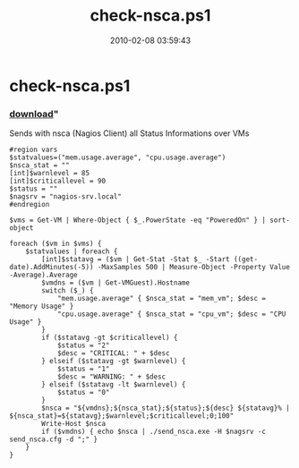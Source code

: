 ﻿---
pid:            1630
parent:         0
children:       
poster:         Patrick
title:          check-nsca.ps1
date:           2010-02-08 03:59:43
format:         posh
---

# check-nsca.ps1

### [download](1630.ps1)"

Sends with nsca (Nagios Client) all Status Informations over VMs

```posh
#region vars
$statvalues=("mem.usage.average", "cpu.usage.average")
$nsca_stat = ""
[int]$warnlevel = 85
[int]$criticallevel = 90
$status = ""
$nagsrv = "nagios-srv.local"
#endregion

$vms = Get-VM | Where-Object { $_.PowerState -eq "PoweredOn" } | sort-object

foreach ($vm in $vms) {
	$statvalues | foreach {
		[int]$statavg = ($vm | Get-Stat -Stat $_ -Start ((get-date).AddMinutes(-5)) -MaxSamples 500 | Measure-Object -Property Value -Average).Average
		$vmdns = ($vm | Get-VMGuest).Hostname
		switch ($_) {
			"mem.usage.average" { $nsca_stat = "mem_vm"; $desc = "Memory Usage" }
			"cpu.usage.average" { $nsca_stat = "cpu_vm"; $desc = "CPU Usage" }
		}
		if ($statavg -gt $criticallevel) {
			$status = "2"
			$desc = "CRITICAL: " + $desc
		} elseif ($statavg -gt $warnlevel) {
			$status = "1"
			$desc = "WARNING: " + $desc
		} elseif ($statavg -lt $warnlevel) {
			$status = "0"
		}
		$nsca = "${vmdns};${nsca_stat};${status};${desc} ${statavg}% | ${nsca_stat}=${statavg};$warnlevel;$criticallevel;0;100"
		Write-Host $nsca
		if ($vmdns) { echo $nsca | ./send_nsca.exe -H $nagsrv -c send_nsca.cfg -d ";" }
	}
}
```
